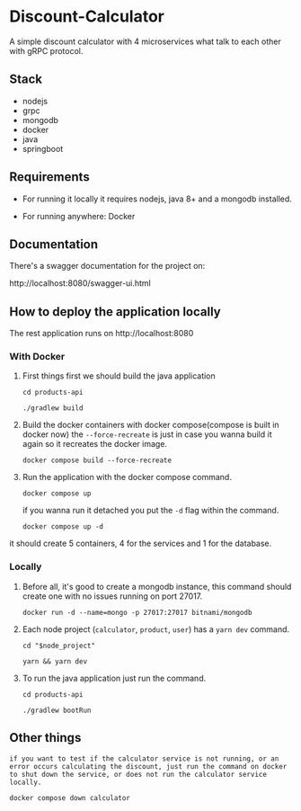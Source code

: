 # Discount-Calculator
A simple discount calculator with 4 microservices what talk to each other with gRPC protocol.

## Stack
* nodejs
* grpc
* mongodb
* docker
* java
* springboot

## Requirements

* For running it locally it requires nodejs, java 8+ and a mongodb installed.

* For running anywhere: Docker

## Documentation

There's a swagger documentation for the project on:

http://localhost:8080/swagger-ui.html

## How to deploy the application locally

The rest application runs on http://localhost:8080

### With Docker

1. First things first we should build the java application

    `cd products-api`

    `./gradlew build`

2. Build the docker containers with docker compose(compose is built in docker now) the `--force-recreate` is just in case you wanna build it again so it recreates the docker image.

    `docker compose build --force-recreate`

3. Run the application with the docker compose command.

    `docker compose up`

    if you wanna run it detached you put the `-d` flag within the command.

    `docker compose up -d`

it should create 5 containers, 4 for the services and 1 for the database.


### Locally

1. Before all, it's good to create a mongodb instance, this command should create one with no issues running on port 27017.

    `docker run -d --name=mongo -p 27017:27017 bitnami/mongodb`

2. Each node project (`calculator`, `product`, `user`) has a `yarn dev` command.

    `cd "$node_project"`
    
    `yarn && yarn dev`

3. To run the java application just run the command.

    `cd products-api`

    `./gradlew bootRun`



## Other things

    if you want to test if the calculator service is not running, or an error occurs calculating the discount, just run the command on docker to shut down the service, or does not run the calculator service locally.

`docker compose down calculator`